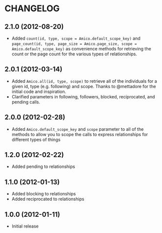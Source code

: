 # CHANGELOG

## 2.1.0 (2012-08-20)

* Added `count(id, type, scope = Amico.default_scope_key)` and `page_count(id, type, page_size = Amico.page_size, scope = Amico.default_scope_key)` as convenience methods for retrieving the count or the page count for the various types of relationships.

## 2.0.1 (2012-03-14)

* Added `Amico.all(id, type, scope)` to retrieve all of the individuals for a given id, type (e.g. following) and scope. Thanks to @mettadore for the initial code and inspiration.
* Clarified parameters in following, followers, blocked, reciprocated, and pending calls.

## 2.0.0 (2012-02-28)

* Added `Amico.default_scope_key` and `scope` parameter to all of the methods to allow you to scope the calls to express relationships for different types of things

## 1.2.0 (2012-02-22)

* Added pending to relationships

## 1.1.0 (2012-01-13)

* Added blocking to relationships
* Added reciprocated to relationships

## 1.0.0 (2012-01-11)

* Initial release